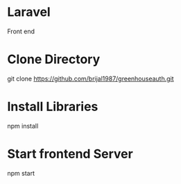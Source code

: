# Laravel
Front end

# Clone Directory
git clone https://github.com/brijal1987/greenhouseauth.git

# Install Libraries
npm install

# Start frontend Server
npm start